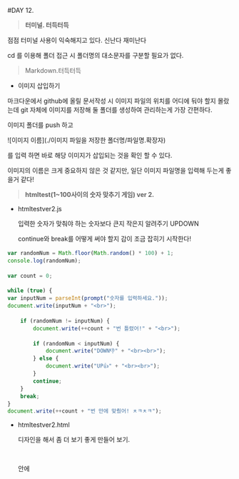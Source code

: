 #DAY 12.





> **터미널. 터득터득**

점점 터미널 사용이 익숙해지고 있다. 신난다 재미난다

cd 를 이용해 폴더 접근 시 폴더명의 대소문자를 구분할 필요가 없다.



> Markdown.터득터득

- 이미지 삽입하기

마크다운에서 github에 올릴 문서작성 시 이미지 파일의 위치를 어디에 둬야 할지 몰랐는데 git 자체에 이미지를 저장해 둘 폴더를 생성하여 관리하는게 가장 간편하다.



이미지 폴더를 push 하고 

![이미지 이름](./이미지 파일을 저장한 폴더명/파일명.확장자)

를 입력 하면 바로 해당 이미지가 삽입되는 것을 확인 할 수 있다.

이미지의 이름은 크게 중요하지 않은 것 같지만, 일단 이미지 파일명을 입력해 두는게 좋을거 같다!



> **htmltest(1~100사이의 숫자 맞추기 게임)  ver 2.**

- htmltestver2.js

  입력한 숫자가 맞춰야 하는 숫자보다 큰지 작은지 알려주기 UPDOWN

  continue와 break를 어떻게 써야 할지 감이 조금 잡히기 시작한다!

```javascript
var randomNum = Math.floor(Math.random() * 100) + 1;
console.log(randomNum);

var count = 0;

while (true) {
var inputNum = parseInt(prompt("숫자를 입력하세요."));
document.write(inputNum + "<br>");

	if (randomNum != inputNum) {
 		document.write(++count + "번 틀렸어!" + "<br>");
		
		if (randomNum < inputNum) {
			document.write("DOWN👎" + "<br><br>");
		} else {
			document.write("UP👍" + "<br><br>");
		}
		continue;
	} 
	break;
}
document.write(++count + "번 만에 맞췄어! ㅊㅋㅊㅋ");
```

- htmltestver2.html 

  디자인을 해서 좀 더 보기 좋게 만들어 보기.

  ​

  <head> 안에 <style>을 만들고 디자인을 한다 

  body : 실제 웹페이지에 구현했을 때 보이는 전체내용을 동일한 디자인을 적용한다.

  그 외 따로따로 적용하고 싶은 디자인이 있다면 나누어 구분한다.

  ​

  script의 텍스트를 따로 디자인 하는 방법은 어렵다...모르겠다...

  왼쪽에 여백을 주고 싶은데...어떻게 하는거지..

  ```html
  <!DOCTYPE html>
  <html lang = "ko">
  <html>
  <head>
  	<meta charset = "utf-8">
  <style> 
  	body {
  		text-align: center;
  	    background-color: MediumSeaGreen;
  	}
  	h1 {
  	    color: white;
  	}
  	p {
  	    color: white;
  	    font-family: verdana;
  	    font-size: 20px;
  	    text-decoration:underline;
  	}
  </style>
  </head>
  <body>
  	<h1>숫자 맞추기</h1>
  	<p id = "test">1~100 사이의 숫자 맞추기</p>
  	<script src = "htmltestver2.js"></script>
  </body>
  </html>
  ```

  ​

![htmltestver2](./img/htmltestver2.png)
